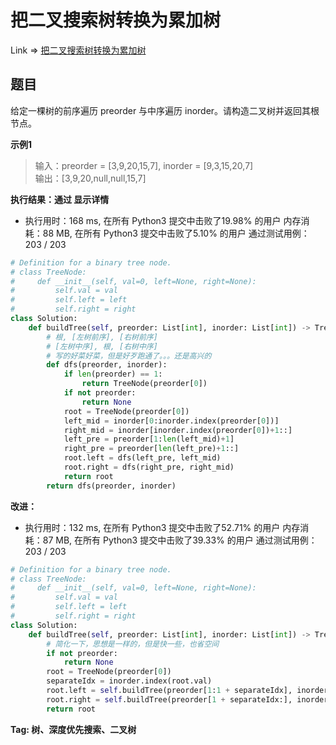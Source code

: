 # 把二叉搜索树转换为累加树

Link => [把二叉搜索树转换为累加树](https://leetcode-cn.com/problems/convert-bst-to-greater-tree/)

## 题目
给定一棵树的前序遍历 preorder 与中序遍历  inorder。请构造二叉树并返回其根节点。

**示例1**
>输入：preorder = [3,9,20,15,7], inorder = [9,3,15,20,7]<br />
>输出：[3,9,20,null,null,15,7]<br />

**执行结果：通过 显示详情**

- 执行用时：168 ms, 在所有 Python3 提交中击败了19.98% 的用户
内存消耗：88 MB, 在所有 Python3 提交中击败了5.10% 的用户
通过测试用例：203 / 203

```python
# Definition for a binary tree node.
# class TreeNode:
#     def __init__(self, val=0, left=None, right=None):
#         self.val = val
#         self.left = left
#         self.right = right
class Solution:
    def buildTree(self, preorder: List[int], inorder: List[int]) -> TreeNode:
        # 根, [左树前序], [右树前序]
        # [左树中序], 根, [右树中序]
        # 写的好菜好菜，但是好歹跑通了。。。还是高兴的
        def dfs(preorder, inorder):
            if len(preorder) == 1:
                return TreeNode(preorder[0])
            if not preorder:
                return None
            root = TreeNode(preorder[0])
            left_mid = inorder[0:inorder.index(preorder[0])]
            right_mid = inorder[inorder.index(preorder[0])+1::]
            left_pre = preorder[1:len(left_mid)+1]
            right_pre = preorder[len(left_pre)+1::]
            root.left = dfs(left_pre, left_mid)
            root.right = dfs(right_pre, right_mid)
            return root
        return dfs(preorder, inorder)
```
**改进：**

- 执行用时：132 ms, 在所有 Python3 提交中击败了52.71% 的用户
内存消耗：87 MB, 在所有 Python3 提交中击败了39.33% 的用户
通过测试用例：203 / 203
```python
# Definition for a binary tree node.
# class TreeNode:
#     def __init__(self, val=0, left=None, right=None):
#         self.val = val
#         self.left = left
#         self.right = right
class Solution:
    def buildTree(self, preorder: List[int], inorder: List[int]) -> TreeNode:
        # 简化一下，思想是一样的，但是快一些，也省空间
        if not preorder:
            return None
        root = TreeNode(preorder[0])
        separateIdx = inorder.index(root.val)
        root.left = self.buildTree(preorder[1:1 + separateIdx], inorder[:separateIdx])
        root.right = self.buildTree(preorder[1 + separateIdx:], inorder[separateIdx + 1:])
        return root
```
**Tag: 树、深度优先搜索、二叉树**

